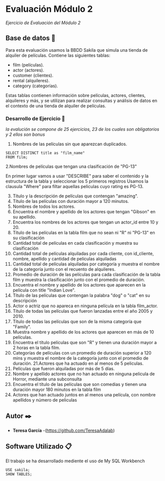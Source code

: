 # Evaluación Módulo 2

_Ejercicio de Evaluación del Módulo 2_

## Base de datos 🚀
Para esta evaluación usamos  la BBDD Sakila  que simula una tienda de alquiler de películas. Contiene las siguientes tablas:
* film (películas).
* actor (actores).
* customer (clientes).
* rental (alquileres).
* category (categorías).

Estas tablas contienen información sobre películas, actores, clientes, alquileres y más, y se utilizan para realizar consultas y análisis de datos en el contexto de una tienda de alquiler de películas.


### Desarrollo de Ejercicio 🔧

_la evalución se compone de 25 ejercicios, 23 de los cuales son obligatorios y 2 ellos son bonus_

1. Nombres de las películas sin que aparezcan duplicados.
```
SELECT DISTINCT title as "film_name"
FROM film;

```
2.Nombres de películas que tengan una clasificación de "PG-13"

En primer lugar vamos a usar "DESCRIBE" para saber el contenido y la estructura de la tabla  y seleccionar los  5 primeros registros
Usamos la clausula "Where" para filtar aquellas peliculas cuyo rating es PG-13.

3. Título y la descripción de  películas que contengan "amazing".
4. Título de  las películas con duración mayor a 120 minutos.
5.  Nombres  de todos los actores.
6.  Encuentra el nombre y apellido de los actores que tengan "Gibson" en su apellido.
7.  Encuentra los nombres de los actores que tengan un actor_id entre 10 y 20.
8.  Título de las películas en la tabla film que no sean ni "R" ni "PG-13" en su clasificación
9.  Cantidad total de películas en cada clasificación  y muestra su clasificación
10. Cantidad total de películas alquiladas por cada cliente, con id_cliente, nombre, apellido y cantidad de peliculas alquiladas
11. Cantidad total de películas alquiladas por categoría y muestra el nombre de la categoría junto con el recuento de alquileres.
12. Promedio de duración de las películas para cada clasificación de la tabla film y  muestra la clasificación junto con el promedio de duración.
13. Encuentra el nombre y apellido de los actores que aparecen en la película con title "Indian Love".
14. Título de  las películas que contengan la palabra "dog" o "cat" en su descripción
15. Actor o actriz que no apareca en ninguna película en la tabla film_actor.
16. Título de todas las películas que fueron lanzadas entre el año 2005 y 2010.
17. Título de todas las películas que son de la misma categoría que "Family".
18. Muestra  nombre y apellido de los actores que aparecen en más de 10 películas.
19. Encuentra el título  películas que son "R" y tienen una duración mayor a 2 horas en la tabla film.
20. Categorías de películas con un promedio de duración superior a 120 mins y  muestra el nombre de la categoría junto con el promedio de duración.
21.Actores que ha actuado en al menos de 5 peliculas.
22. Películas que fueron alquiladas por más de 5 días.
23. Nombre y apellido actores que no han actuado en ninguna pelicula de Horror, mediante una subconsulta
24. Encuentra el título de las películas que son comedias y tienen una duración mayor 180 minutos en la tabla film
25. Actores que han actuado juntos en al menos una película, con nombre apellidos y número de peliculas

## Autor ✒️

* **Teresa García**  -(https://github.com/TeresaAdalab)

## Software Utilizado 📋

El trabajo se ha desarrollado mediente el uso de My SQL Workbench

```
USE sakila;
SHOW TABLES;
```

